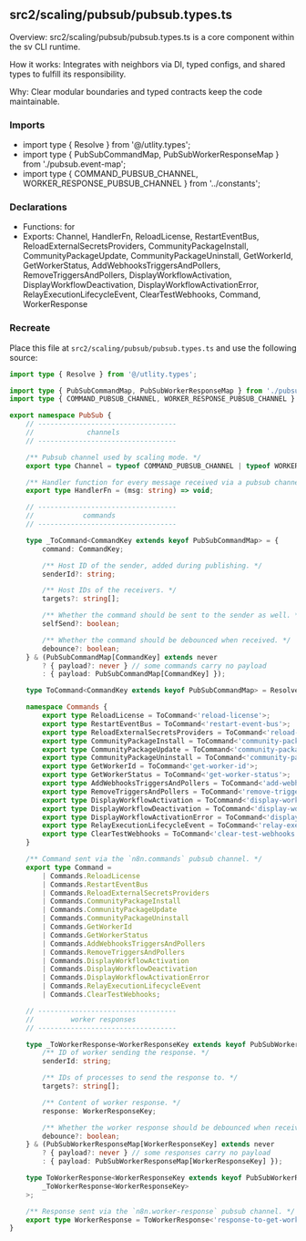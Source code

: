 ## src2/scaling/pubsub/pubsub.types.ts

Overview: src2/scaling/pubsub/pubsub.types.ts is a core component within the sv CLI runtime.

How it works: Integrates with neighbors via DI, typed configs, and shared types to fulfill its responsibility.

Why: Clear modular boundaries and typed contracts keep the code maintainable.

### Imports

- import type { Resolve } from '@/utlity.types';
- import type { PubSubCommandMap, PubSubWorkerResponseMap } from './pubsub.event-map';
- import type { COMMAND_PUBSUB_CHANNEL, WORKER_RESPONSE_PUBSUB_CHANNEL } from '../constants';

### Declarations

- Functions: for
- Exports: Channel, HandlerFn, ReloadLicense, RestartEventBus, ReloadExternalSecretsProviders, CommunityPackageInstall, CommunityPackageUpdate, CommunityPackageUninstall, GetWorkerId, GetWorkerStatus, AddWebhooksTriggersAndPollers, RemoveTriggersAndPollers, DisplayWorkflowActivation, DisplayWorkflowDeactivation, DisplayWorkflowActivationError, RelayExecutionLifecycleEvent, ClearTestWebhooks, Command, WorkerResponse

### Recreate

Place this file at `src2/scaling/pubsub/pubsub.types.ts` and use the following source:

```ts
import type { Resolve } from '@/utlity.types';

import type { PubSubCommandMap, PubSubWorkerResponseMap } from './pubsub.event-map';
import type { COMMAND_PUBSUB_CHANNEL, WORKER_RESPONSE_PUBSUB_CHANNEL } from '../constants';

export namespace PubSub {
	// ----------------------------------
	//             channels
	// ----------------------------------

	/** Pubsub channel used by scaling mode. */
	export type Channel = typeof COMMAND_PUBSUB_CHANNEL | typeof WORKER_RESPONSE_PUBSUB_CHANNEL;

	/** Handler function for every message received via a pubsub channel. */
	export type HandlerFn = (msg: string) => void;

	// ----------------------------------
	//            commands
	// ----------------------------------

	type _ToCommand<CommandKey extends keyof PubSubCommandMap> = {
		command: CommandKey;

		/** Host ID of the sender, added during publishing. */
		senderId?: string;

		/** Host IDs of the receivers. */
		targets?: string[];

		/** Whether the command should be sent to the sender as well. */
		selfSend?: boolean;

		/** Whether the command should be debounced when received. */
		debounce?: boolean;
	} & (PubSubCommandMap[CommandKey] extends never
		? { payload?: never } // some commands carry no payload
		: { payload: PubSubCommandMap[CommandKey] });

	type ToCommand<CommandKey extends keyof PubSubCommandMap> = Resolve<_ToCommand<CommandKey>>;

	namespace Commands {
		export type ReloadLicense = ToCommand<'reload-license'>;
		export type RestartEventBus = ToCommand<'restart-event-bus'>;
		export type ReloadExternalSecretsProviders = ToCommand<'reload-external-secrets-providers'>;
		export type CommunityPackageInstall = ToCommand<'community-package-install'>;
		export type CommunityPackageUpdate = ToCommand<'community-package-update'>;
		export type CommunityPackageUninstall = ToCommand<'community-package-uninstall'>;
		export type GetWorkerId = ToCommand<'get-worker-id'>;
		export type GetWorkerStatus = ToCommand<'get-worker-status'>;
		export type AddWebhooksTriggersAndPollers = ToCommand<'add-webhooks-triggers-and-pollers'>;
		export type RemoveTriggersAndPollers = ToCommand<'remove-triggers-and-pollers'>;
		export type DisplayWorkflowActivation = ToCommand<'display-workflow-activation'>;
		export type DisplayWorkflowDeactivation = ToCommand<'display-workflow-deactivation'>;
		export type DisplayWorkflowActivationError = ToCommand<'display-workflow-activation-error'>;
		export type RelayExecutionLifecycleEvent = ToCommand<'relay-execution-lifecycle-event'>;
		export type ClearTestWebhooks = ToCommand<'clear-test-webhooks'>;
	}

	/** Command sent via the `n8n.commands` pubsub channel. */
	export type Command =
		| Commands.ReloadLicense
		| Commands.RestartEventBus
		| Commands.ReloadExternalSecretsProviders
		| Commands.CommunityPackageInstall
		| Commands.CommunityPackageUpdate
		| Commands.CommunityPackageUninstall
		| Commands.GetWorkerId
		| Commands.GetWorkerStatus
		| Commands.AddWebhooksTriggersAndPollers
		| Commands.RemoveTriggersAndPollers
		| Commands.DisplayWorkflowActivation
		| Commands.DisplayWorkflowDeactivation
		| Commands.DisplayWorkflowActivationError
		| Commands.RelayExecutionLifecycleEvent
		| Commands.ClearTestWebhooks;

	// ----------------------------------
	//         worker responses
	// ----------------------------------

	type _ToWorkerResponse<WorkerResponseKey extends keyof PubSubWorkerResponseMap> = {
		/** ID of worker sending the response. */
		senderId: string;

		/** IDs of processes to send the response to. */
		targets?: string[];

		/** Content of worker response. */
		response: WorkerResponseKey;

		/** Whether the worker response should be debounced when received. */
		debounce?: boolean;
	} & (PubSubWorkerResponseMap[WorkerResponseKey] extends never
		? { payload?: never } // some responses carry no payload
		: { payload: PubSubWorkerResponseMap[WorkerResponseKey] });

	type ToWorkerResponse<WorkerResponseKey extends keyof PubSubWorkerResponseMap> = Resolve<
		_ToWorkerResponse<WorkerResponseKey>
	>;

	/** Response sent via the `n8n.worker-response` pubsub channel. */
	export type WorkerResponse = ToWorkerResponse<'response-to-get-worker-status'>;
}

```
